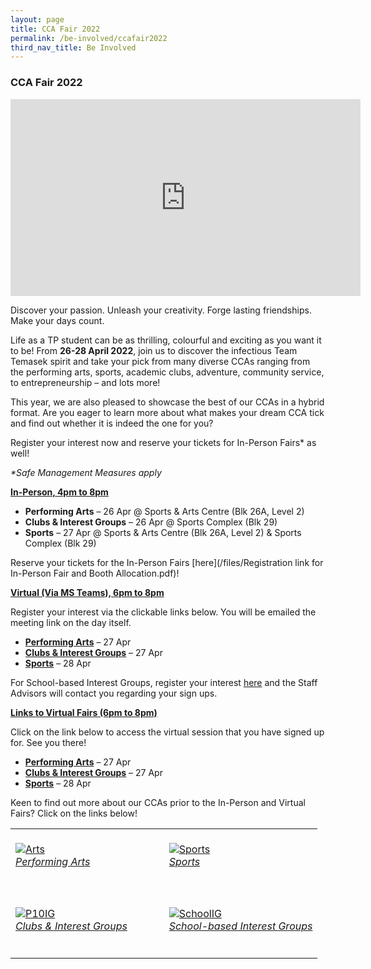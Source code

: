 ```yaml
---
layout: page
title: CCA Fair 2022
permalink: /be-involved/ccafair2022
third_nav_title: Be Involved
---
```

### CCA Fair 2022

<iframe width="560" height="315" src="https://www.youtube.com/embed/97y57CX73ZE" title="YouTube video player" frameborder="0" allow="accelerometer; autoplay; clipboard-write; encrypted-media; gyroscope; picture-in-picture" allowfullscreen></iframe>

Discover your passion. Unleash your creativity. Forge lasting friendships. Make your days count.

Life as a TP student can be as thrilling, colourful and exciting as you want it to be! From **26-28 April 2022**, join us to discover the infectious Team Temasek spirit and take your pick from many diverse CCAs ranging from the performing arts, sports, academic clubs, adventure, community service, to entrepreneurship – and lots more!

This year, we are also pleased to showcase the best of our CCAs in a hybrid format. Are you eager to learn more about what makes your dream CCA tick and find out whether it is indeed the one for you?

Register your interest now and reserve your tickets for In-Person Fairs* as well!

_*Safe Management Measures apply_

**<u>In-Person, 4pm to 8pm</u>**

* **Performing Arts** – 26 Apr @ Sports & Arts Centre (Blk 26A, Level 2)
* **Clubs & Interest Groups** – 26 Apr @ Sports Complex (Blk 29)
* **Sports** – 27 Apr @ Sports & Arts Centre (Blk 26A, Level 2) & Sports Complex (Blk 29)

Reserve your tickets for the In-Person Fairs [here](/files/Registration link for In-Person Fair and Booth Allocation.pdf)!

**<u>Virtual (Via MS Teams), 6pm to 8pm</u>**

Register your interest via the clickable links below. You will be emailed the meeting link on the day itself.

* [**Performing Arts**](https://forms.office.com/r/2bRPvKU13M) – 27 Apr
* [**Clubs & Interest Groups**](https://forms.office.com/r/zcMud0Mu3K) – 27 Apr
* [**Sports**](https://forms.office.com/r/EiKsg4uUrC) – 28 Apr

For School-based Interest Groups, register your interest [here](https://forms.office.com/r/5i1cYFH9N8) and the Staff Advisors will contact you regarding your sign ups.

**<u>Links to Virtual Fairs (6pm to 8pm)</u>**

Click on the link below to access the virtual session that you have signed up for. See you there!

* [**Performing Arts**](/files/2022%20Online%20Fair%20(Arts)%20MS%20Teams%20Link.pdf) – 27 Apr
* [**Clubs & Interest Groups**](/files/2022%20Online%20Fair%20(Clubs)%20MS%20Teams%20Link.pdf) – 27 Apr
* [**Sports**](/files/2022%20Online%20Fair%20(Sports)%20MS%20Teams%20Link.pdf) – 28 Apr

Keen to find out more about our CCAs prior to the In-Person and Virtual Fairs? Click on the links below!

<table>
    <tr>
        <td style="width:50%"><br>
            <a href="/be-involved/performing-arts/">
                <image src="/images/Performing Arts.jpg" style="display:block;margin-left:auto;margin-right:auto;" alt="Arts">
                <h6 style="margin-top:0%">Performing Arts</h6>
                </image>
            </a>
        </td>
        <td style="width:50%"><br>
            <a href="/be-involved/sports/">
                <image src="/images/Sports.jpg" style="display:block;margin-left:auto;margin-right:auto;" alt="Sports">
                <h6 style="margin-top:0%">Sports</h6>
                </image>
            </a>
        </td>
    </tr>
    <tr>
        <td style="width:50%"><br>
            <a href="/be-involved/p10-interest-groups/">
                <image src="/images/Clubs & Interest Groups.jpg" style="display:block;margin-left:auto;margin-right:auto;" alt="P10IG">
                <h6 style="margin-top:0%">Clubs & Interest Groups</h6>
                </image>
            </a>
        </td>
        <td style="width:50%"><br>
            <a href="/be-involved/diploma_interest_groups">
                <image src="/images/School-Based Interest Groups.jpg" style="display:block;margin-left:auto;margin-right:auto;" alt="SchoolIG">
                <h6 style="margin-top:0%">School-based Interest Groups</h6>
                </image>
            </a>
        </td>
    </tr>
</table>